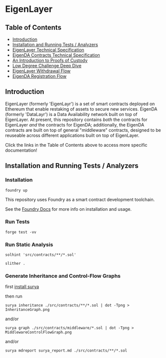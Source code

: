 # EigenLayer

## Table of Contents  
* [Introduction](#introduction)
* [Installation and Running Tests / Analyzers](#installation)
* [EigenLayer Technical Specification](docs/EigenLayer-tech-spec.md)
* [EigenDA Contracts Technical Specification](docs/EigenDA-contracts-tech-spec.md)
* [An Introduction to Proofs of Custody](docs/Proofs-of-Custody.md)
* [Low Degree Challenge Deep Dive](docs/LowDegreenessChallenge-overview.md)
* [EigenLayer Withdrawal Flow](docs/EigenLayer-withdrawal-flow.md)
* [EigenDA Registration Flow](docs/DataLayr-registration-flow.md)

<a name="introduction"/></a>
## Introduction
EigenLayer (formerly 'EigenLayr') is a set of smart contracts deployed on Ethereum that enable restaking of assets to secure new services.
EigenDA (formerly 'DataLayr') is a Data Availability network built on top of EigenLayer.
At present, this repository contains *both* the contracts for EigenLayer *and* the contracts for EigenDA; additionally, the EigenDA contracts are built on top of general "middleware" contracts, designed to be reuseable across different applications built on top of EigenLayer.

Click the links in the Table of Contents above to access more specific documentation!

<a name="installation"/></a>
## Installation and Running Tests / Analyzers

### Installation

`foundry up`

This repository uses Foundry as a smart contract development toolchain.

See the [Foundry Docs](https://book.getfoundry.sh/) for more info on installation and usage.

### Run Tests

`forge test -vv`

### Run Static Analysis

`solhint 'src/contracts/**/*.sol'`

`slither .`

### Generate Inheritance and Control-Flow Graphs

first [install surya](https://github.com/ConsenSys/surya/)

then run

`surya inheritance ./src/contracts/**/*.sol | dot -Tpng > InheritanceGraph.png`

and/or

`surya graph ./src/contracts/middleware/*.sol | dot -Tpng > MiddlewareControlFlowGraph.png`

and/or

`surya mdreport surya_report.md ./src/contracts/**/*.sol`

